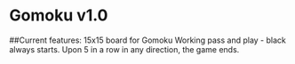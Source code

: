 # Gomoku v1.0

##Current features:
15x15 board for Gomoku
Working pass and play - black always starts.
Upon 5 in a row in any direction, the game ends.
